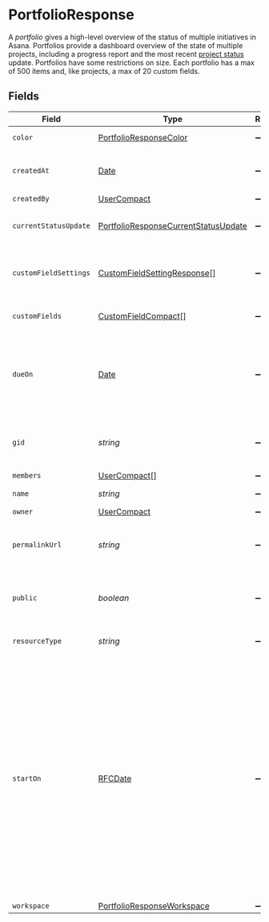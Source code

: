 # PortfolioResponse

A *portfolio* gives a high-level overview of the status of multiple initiatives in Asana. Portfolios provide a dashboard overview of the state of multiple projects, including a progress report and the most recent [project status](/docs/asana-project-statuses) update.
Portfolios have some restrictions on size. Each portfolio has a max of 500 items and, like projects, a max of 20 custom fields.


## Fields

| Field                                                                                                                                                                                                                                                                                                       | Type                                                                                                                                                                                                                                                                                                        | Required                                                                                                                                                                                                                                                                                                    | Description                                                                                                                                                                                                                                                                                                 | Example                                                                                                                                                                                                                                                                                                     |
| ----------------------------------------------------------------------------------------------------------------------------------------------------------------------------------------------------------------------------------------------------------------------------------------------------------- | ----------------------------------------------------------------------------------------------------------------------------------------------------------------------------------------------------------------------------------------------------------------------------------------------------------- | ----------------------------------------------------------------------------------------------------------------------------------------------------------------------------------------------------------------------------------------------------------------------------------------------------------- | ----------------------------------------------------------------------------------------------------------------------------------------------------------------------------------------------------------------------------------------------------------------------------------------------------------- | ----------------------------------------------------------------------------------------------------------------------------------------------------------------------------------------------------------------------------------------------------------------------------------------------------------- |
| `color`                                                                                                                                                                                                                                                                                                     | [PortfolioResponseColor](../../models/shared/portfolioresponsecolor.md)                                                                                                                                                                                                                                     | :heavy_minus_sign:                                                                                                                                                                                                                                                                                          | Color of the portfolio.                                                                                                                                                                                                                                                                                     | light-green                                                                                                                                                                                                                                                                                                 |
| `createdAt`                                                                                                                                                                                                                                                                                                 | [Date](https://developer.mozilla.org/en-US/docs/Web/JavaScript/Reference/Global_Objects/Date)                                                                                                                                                                                                               | :heavy_minus_sign:                                                                                                                                                                                                                                                                                          | The time at which this resource was created.                                                                                                                                                                                                                                                                | 2012-02-22T02:06:58.147Z                                                                                                                                                                                                                                                                                    |
| `createdBy`                                                                                                                                                                                                                                                                                                 | [UserCompact](../../models/shared/usercompact.md)                                                                                                                                                                                                                                                           | :heavy_minus_sign:                                                                                                                                                                                                                                                                                          | N/A                                                                                                                                                                                                                                                                                                         |                                                                                                                                                                                                                                                                                                             |
| `currentStatusUpdate`                                                                                                                                                                                                                                                                                       | [PortfolioResponseCurrentStatusUpdate](../../models/shared/portfolioresponsecurrentstatusupdate.md)                                                                                                                                                                                                         | :heavy_minus_sign:                                                                                                                                                                                                                                                                                          | The latest `status_update` posted to this portfolio.                                                                                                                                                                                                                                                        |                                                                                                                                                                                                                                                                                                             |
| `customFieldSettings`                                                                                                                                                                                                                                                                                       | [CustomFieldSettingResponse](../../models/shared/customfieldsettingresponse.md)[]                                                                                                                                                                                                                           | :heavy_minus_sign:                                                                                                                                                                                                                                                                                          | Array of custom field settings applied to the portfolio.                                                                                                                                                                                                                                                    |                                                                                                                                                                                                                                                                                                             |
| `customFields`                                                                                                                                                                                                                                                                                              | [CustomFieldCompact](../../models/shared/customfieldcompact.md)[]                                                                                                                                                                                                                                           | :heavy_minus_sign:                                                                                                                                                                                                                                                                                          | Array of Custom Fields.                                                                                                                                                                                                                                                                                     |                                                                                                                                                                                                                                                                                                             |
| `dueOn`                                                                                                                                                                                                                                                                                                     | [Date](https://developer.mozilla.org/en-US/docs/Web/JavaScript/Reference/Global_Objects/Date)                                                                                                                                                                                                               | :heavy_minus_sign:                                                                                                                                                                                                                                                                                          | The localized day on which this portfolio is due. This takes a date with format YYYY-MM-DD.                                                                                                                                                                                                                 | 2019-09-15                                                                                                                                                                                                                                                                                                  |
| `gid`                                                                                                                                                                                                                                                                                                       | *string*                                                                                                                                                                                                                                                                                                    | :heavy_minus_sign:                                                                                                                                                                                                                                                                                          | Globally unique identifier of the resource, as a string.                                                                                                                                                                                                                                                    | 12345                                                                                                                                                                                                                                                                                                       |
| `members`                                                                                                                                                                                                                                                                                                   | [UserCompact](../../models/shared/usercompact.md)[]                                                                                                                                                                                                                                                         | :heavy_minus_sign:                                                                                                                                                                                                                                                                                          | N/A                                                                                                                                                                                                                                                                                                         |                                                                                                                                                                                                                                                                                                             |
| `name`                                                                                                                                                                                                                                                                                                      | *string*                                                                                                                                                                                                                                                                                                    | :heavy_minus_sign:                                                                                                                                                                                                                                                                                          | The name of the portfolio.                                                                                                                                                                                                                                                                                  | Bug Portfolio                                                                                                                                                                                                                                                                                               |
| `owner`                                                                                                                                                                                                                                                                                                     | [UserCompact](../../models/shared/usercompact.md)                                                                                                                                                                                                                                                           | :heavy_minus_sign:                                                                                                                                                                                                                                                                                          | N/A                                                                                                                                                                                                                                                                                                         |                                                                                                                                                                                                                                                                                                             |
| `permalinkUrl`                                                                                                                                                                                                                                                                                              | *string*                                                                                                                                                                                                                                                                                                    | :heavy_minus_sign:                                                                                                                                                                                                                                                                                          | A url that points directly to the object within Asana.                                                                                                                                                                                                                                                      | https://app.asana.com/0/resource/123456789/list                                                                                                                                                                                                                                                             |
| `public`                                                                                                                                                                                                                                                                                                    | *boolean*                                                                                                                                                                                                                                                                                                   | :heavy_minus_sign:                                                                                                                                                                                                                                                                                          | True if the portfolio is public to its workspace members.                                                                                                                                                                                                                                                   | false                                                                                                                                                                                                                                                                                                       |
| `resourceType`                                                                                                                                                                                                                                                                                              | *string*                                                                                                                                                                                                                                                                                                    | :heavy_minus_sign:                                                                                                                                                                                                                                                                                          | The base type of this resource.                                                                                                                                                                                                                                                                             | task                                                                                                                                                                                                                                                                                                        |
| `startOn`                                                                                                                                                                                                                                                                                                   | [RFCDate](../../types/rfcdate.md)                                                                                                                                                                                                                                                                           | :heavy_minus_sign:                                                                                                                                                                                                                                                                                          | The day on which work for this portfolio begins, or null if the portfolio has no start date. This takes a date with `YYYY-MM-DD` format. *Note: `due_on` must be present in the request when setting or unsetting the `start_on` parameter. Additionally, `start_on` and `due_on` cannot be the same date.* | 2019-09-14                                                                                                                                                                                                                                                                                                  |
| `workspace`                                                                                                                                                                                                                                                                                                 | [PortfolioResponseWorkspace](../../models/shared/portfolioresponseworkspace.md)                                                                                                                                                                                                                             | :heavy_minus_sign:                                                                                                                                                                                                                                                                                          | N/A                                                                                                                                                                                                                                                                                                         |                                                                                                                                                                                                                                                                                                             |